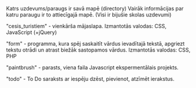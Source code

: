 Katrs uzdevums/paraugs ir savā mapē (directory)
Vairāk informācijas par katru paraugu ir to attiecīgajā mapē.
(Visi ir bijušie skolas uzdevumi)

"cesis_turistiem" - vienkārša mājaslapa. Izmantotās valodas: CSS, JavaScript (+jQuery)

"form" - programma, kura spēj saskaitīt vārdus ievadītajā tekstā, apgriezt tekstu otrādi un atrast biežāk sastopamos vārdus. Izmantotās valodas: CSS, PHP

"paintbrush" - parasts, viena faila Javascript ekspermentālais projekts. 

"todo" - To Do saraksts ar iespēju dzēst, pievienot, atzīmēt ierakstus. 

